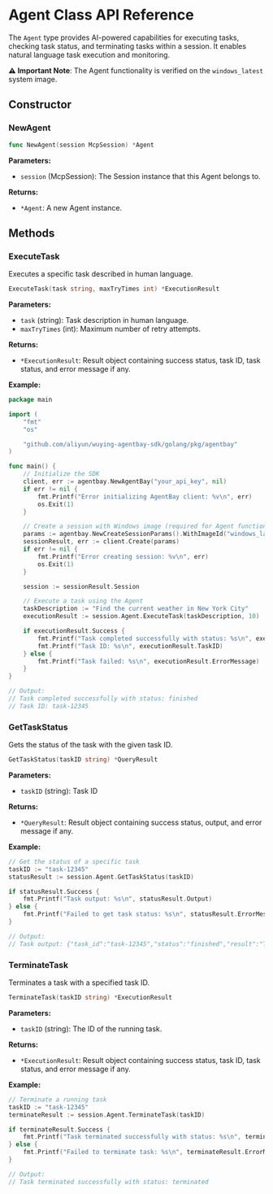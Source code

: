 # Agent Class API Reference

The `Agent` type provides AI-powered capabilities for executing tasks, checking task status, and terminating tasks within a session. It enables natural language task execution and monitoring.

**⚠️ Important Note**: The Agent functionality is verified on the `windows_latest` system image.

## Constructor

### NewAgent

```go
func NewAgent(session McpSession) *Agent
```

**Parameters:**
- `session` (McpSession): The Session instance that this Agent belongs to.

**Returns:**
- `*Agent`: A new Agent instance.

## Methods

### ExecuteTask

Executes a specific task described in human language.

```go
ExecuteTask(task string, maxTryTimes int) *ExecutionResult
```

**Parameters:**
- `task` (string): Task description in human language.
- `maxTryTimes` (int): Maximum number of retry attempts.

**Returns:**
- `*ExecutionResult`: Result object containing success status, task ID, task status, and error message if any.

**Example:**
```go
package main

import (
	"fmt"
	"os"

	"github.com/aliyun/wuying-agentbay-sdk/golang/pkg/agentbay"
)

func main() {
	// Initialize the SDK
	client, err := agentbay.NewAgentBay("your_api_key", nil)
	if err != nil {
		fmt.Printf("Error initializing AgentBay client: %v\n", err)
		os.Exit(1)
	}

	// Create a session with Windows image (required for Agent functionality)
	params := agentbay.NewCreateSessionParams().WithImageId("windows_latest")
	sessionResult, err := client.Create(params)
	if err != nil {
		fmt.Printf("Error creating session: %v\n", err)
		os.Exit(1)
	}

	session := sessionResult.Session

	// Execute a task using the Agent
	taskDescription := "Find the current weather in New York City"
	executionResult := session.Agent.ExecuteTask(taskDescription, 10)

	if executionResult.Success {
		fmt.Printf("Task completed successfully with status: %s\n", executionResult.TaskStatus)
		fmt.Printf("Task ID: %s\n", executionResult.TaskID)
	} else {
		fmt.Printf("Task failed: %s\n", executionResult.ErrorMessage)
	}
}

// Output:
// Task completed successfully with status: finished
// Task ID: task-12345
```

### GetTaskStatus

Gets the status of the task with the given task ID.

```go
GetTaskStatus(taskID string) *QueryResult
```

**Parameters:**
- `taskID` (string): Task ID

**Returns:**
- `*QueryResult`: Result object containing success status, output, and error message if any.

**Example:**
```go
// Get the status of a specific task
taskID := "task-12345"
statusResult := session.Agent.GetTaskStatus(taskID)

if statusResult.Success {
	fmt.Printf("Task output: %s\n", statusResult.Output)
} else {
	fmt.Printf("Failed to get task status: %s\n", statusResult.ErrorMessage)
}

// Output:
// Task output: {"task_id":"task-12345","status":"finished","result":"Today is Thursday, October 3rd, 2025.","product":""}
```

### TerminateTask

Terminates a task with a specified task ID.

```go
TerminateTask(taskID string) *ExecutionResult
```

**Parameters:**
- `taskID` (string): The ID of the running task.

**Returns:**
- `*ExecutionResult`: Result object containing success status, task ID, task status, and error message if any.

**Example:**
```go
// Terminate a running task
taskID := "task-12345"
terminateResult := session.Agent.TerminateTask(taskID)

if terminateResult.Success {
	fmt.Printf("Task terminated successfully with status: %s\n", terminateResult.TaskStatus)
} else {
	fmt.Printf("Failed to terminate task: %s\n", terminateResult.ErrorMessage)
}

// Output:
// Task terminated successfully with status: terminated
```